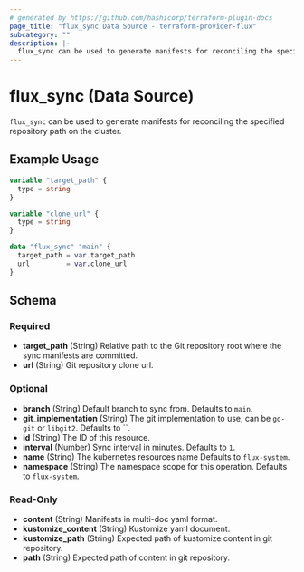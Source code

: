```yaml
---
# generated by https://github.com/hashicorp/terraform-plugin-docs
page_title: "flux_sync Data Source - terraform-provider-flux"
subcategory: ""
description: |-
  flux_sync can be used to generate manifests for reconciling the specified repository path on the cluster.
---
```


# flux_sync (Data Source)

`flux_sync` can be used to generate manifests for reconciling the specified repository path on the cluster.

## Example Usage

```terraform
variable "target_path" {
  type = string
}

variable "clone_url" {
  type = string
}

data "flux_sync" "main" {
  target_path = var.target_path
  url         = var.clone_url
}
```

<!-- schema generated by tfplugindocs -->
## Schema

### Required

- **target_path** (String) Relative path to the Git repository root where the sync manifests are committed.
- **url** (String) Git repository clone url.

### Optional

- **branch** (String) Default branch to sync from. Defaults to `main`.
- **git_implementation** (String) The git implementation to use, can be `go-git` or `libgit2`. Defaults to ``.
- **id** (String) The ID of this resource.
- **interval** (Number) Sync interval in minutes. Defaults to `1`.
- **name** (String) The kubernetes resources name Defaults to `flux-system`.
- **namespace** (String) The namespace scope for this operation. Defaults to `flux-system`.

### Read-Only

- **content** (String) Manifests in multi-doc yaml format.
- **kustomize_content** (String) Kustomize yaml document.
- **kustomize_path** (String) Expected path of kustomize content in git repository.
- **path** (String) Expected path of content in git repository.



